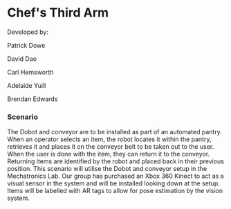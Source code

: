 # Chef's Third Arm
Developed by:

Patrick Dowe

David Dao

Carl Hemsworth

Adelaide Yuill

Brendan Edwards

### Scenario
The Dobot and conveyor are to be installed as part of an automated pantry. When an operator selects an item, the robot locates it within the pantry, retrieves it and places it on the conveyor belt to be taken out to the user. When the user is done with the item, they can return it to the conveyor. Returning items are identified by the robot and placed back in their previous position.
This scenario will utilise the Dobot and conveyor setup in the Mechatronics Lab. Our group has purchased an Xbox 360 Kinect to act as a visual sensor in the system and will be installed looking down at the setup. Items will be labelled with AR tags to allow for pose estimation by the vision system.
